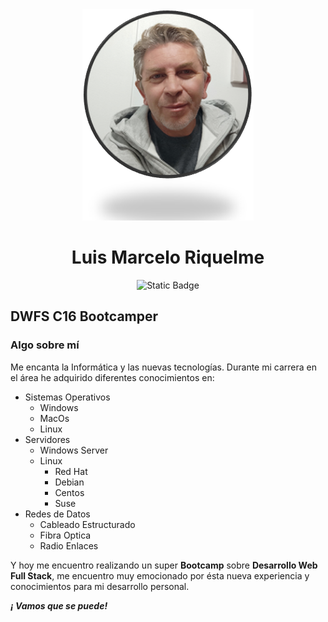 <div align="center">
    <img src="images/mriquelme.png">
    <h1> Luis Marcelo Riquelme </h1>
</div>



<div align="center">
    <img alt="Static Badge" src="https://img.shields.io/badge/UDD-DWFS-orange">
</div>

## DWFS C16 Bootcamper

### Algo sobre mí

Me encanta la Informática y las nuevas tecnologías. Durante mi carrera en el área he adquirido diferentes conocimientos en:

* Sistemas Operativos
    * Windows
    * MacOs
    * Linux
* Servidores
    * Windows Server
    * Linux
        * Red Hat
        * Debian
        * Centos
        * Suse
* Redes de Datos
    * Cableado Estructurado
    * Fibra Optica
    * Radio Enlaces

Y hoy me encuentro realizando un super **Bootcamp** sobre **Desarrollo Web Full Stack**, me encuentro muy emocionado por ésta nueva experiencia y conocimientos para mi desarrollo personal. 

***¡ Vamos que se puede!***